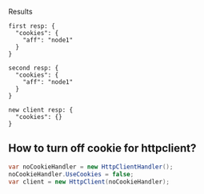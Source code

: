 Results

```
first resp: {      
  "cookies": {     
    "aff": "node1" 
  }                
}                  

second resp: {     
  "cookies": {     
    "aff": "node1" 
  }                
}                  

new client resp: { 
  "cookies": {}
}

```

## How to turn off cookie for httpclient?

```csharp
var noCookieHandler = new HttpClientHandler();
noCookieHandler.UseCookies = false;
var client = new HttpClient(noCookieHandler);
```
